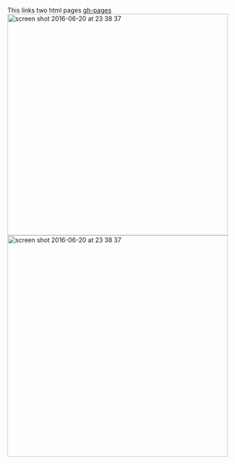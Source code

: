 This links two html pages
[gh-pages](http://shanegibney.github.io/link-two-pages/)
 <img width="500" alt="screen shot 2016-06-20 at 23 38 37" src="https://cloud.githubusercontent.com/assets/17167992/16969668/67f30402-4e0e-11e6-89e9-b8fbe57adca7.png">
  <img width="500" alt="screen shot 2016-06-20 at 23 38 37" src="https://user-images.githubusercontent.com/17167992/187552267-3e10cc87-893f-480a-ab4c-dc7ee59a00ae.png
">
